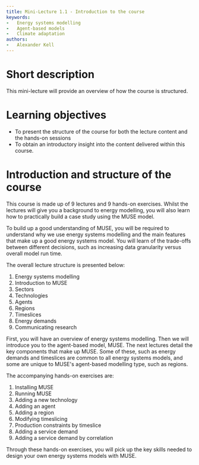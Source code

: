 ```yaml
---
title: Mini-Lecture 1.1 - Introduction to the course
keywords:
-   Energy systems modelling
-   Agent-based models
-   Climate adaptation
authors:
-   Alexander Kell
---
```


# Short description

This mini-lecture will provide an overview of how the course is structured.

# Learning objectives

- To present the structure of the course for both the lecture content
    and the hands-on sessions
- To obtain an introductory insight into the content delivered within
    this course.

# Introduction and structure of the course

This course is made up of 9 lectures and 9 hands-on exercises. Whilst the lectures will give you a background to energy modelling, you will also learn how to practically build a case study using the MUSE model.

To build up a good understanding of MUSE, you will be required to understand why we use energy systems modelling and the main features that make up a good energy systems model. You will learn of the trade-offs between different decisions, such as increasing data granularity versus overall model run time.

The overall lecture structure is presented below:

1. Energy systems modelling
2. Introduction to MUSE
3. Sectors
4. Technologies
5. Agents
6. Regions
7. Timeslices
8. Energy demands
9. Communicating research

First, you will have an overview of energy systems modelling. Then we will introduce you to the agent-based model, MUSE. The next lectures detail the key components that make up MUSE. Some of these, such as energy demands and timeslices are common to all energy systems models, and some are unique to MUSE's agent-based modelling type, such as regions.

The accompanying hands-on exercises are:

1. Installing MUSE
2. Running MUSE
3. Adding a new technology
4. Adding an agent
5. Adding a region
6. Modifying timeslicing
7. Production constraints by timeslice
8. Adding a service demand
9. Adding a service demand by correlation

Through these hands-on exercises, you will pick up the key skills needed to design your own energy systems models with MUSE.
